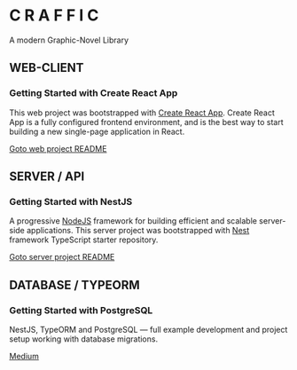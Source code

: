 # C R A F F I C
A modern Graphic-Novel Library

## WEB-CLIENT
### Getting Started with Create React App
This web project was bootstrapped with [Create React App](https://github.com/facebook/create-react-app). Create React App is a fully configured frontend environment, and is the best way to start building a new single-page application in React. 

[Goto web project README](./web/README.md)

## SERVER / API
### Getting Started with NestJS
A progressive [NodeJS](https://nodejs.org) framework for building efficient and scalable server-side applications. This server project was bootstrapped with [Nest](https://github.com/nestjs/nest) framework TypeScript starter repository.

[Goto server project README](./server/README.md)

## DATABASE / TYPEORM
### Getting Started with PostgreSQL
NestJS, TypeORM and PostgreSQL — full example development and project setup working with database migrations.

[Medium](https://medium.com/@gausmann.simon/nestjs-typeorm-and-postgresql-full-example-development-and-project-setup-working-with-database-c1a2b1b11b8f)
